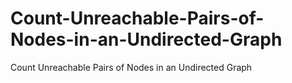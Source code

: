 # Count-Unreachable-Pairs-of-Nodes-in-an-Undirected-Graph
Count Unreachable Pairs of Nodes in an Undirected Graph
